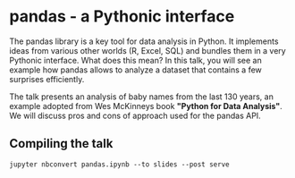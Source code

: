 
# pandas - a Pythonic interface

The pandas library is a key tool for data analysis in Python. It implements ideas from various other worlds (R, Excel, SQL) and bundles them in a very Pythonic interface. What does this mean? In this talk, you will see an example how pandas allows to analyze a dataset that contains a few surprises efficiently. 

The talk presents an analysis of baby names from the last 130 years, an example adopted from Wes McKinneys book **"Python for Data Analysis"**. We will discuss pros and cons of approach used for the pandas API.

## Compiling the talk

    jupyter nbconvert pandas.ipynb --to slides --post serve
